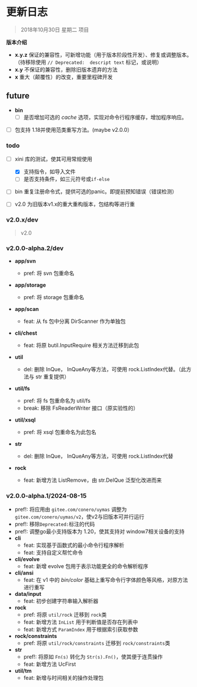 # 更新日志
> 2018年10月30日 星期二
> 项目



**版本介绍**

- **x.y.z**     	保证的兼容性，可新增功能（用于版本阶段性开发）、修复或调整版本。（待移除使用 `// Deprecated:  descript text` 标记，或说明）
- **x.y**            不保证的兼容性，删除旧版本遗弃的方法
- **x**               重大（颠覆性）的改变，重要里程碑开发



## future

- **bin**
  - [ ] 是否增加可选的 *cache* 选项，实现对命令行程序缓存，增加程序响应。
- [ ] 包支持 1.18并使用范类重写方法。(maybe v2.0.0）



### todo

- [ ] xini 库的测试，使其可用常规使用
  - [x] 支持指令，如导入文件
  - [ ] 是否支持条件，如三元符号或`if-else`
- [ ] bin 重复注册命令式，提供可选的panic。即提前预知错误（错误检测）
- [ ] v2.0 为旧版本v1.x的重大重构版本，包结构等进行重



### v2.0.x/dev

> v2.0



### v2.0.0-alpha.2/dev

- **app/svn**
  
  - pref: 将 svn 包重命名
  
- **app/storage**
  
  - pref: 将 storage 包重命名
  
- **app/scan**
  
  - feat: 从 fs 包中分离 DirScanner 作为单独包
  
- **cli/chest**

  - feat: 将原 butil.InputRequire 相关方法迁移到此包

- **util**
  - del: 删除 InQue， InQueAny等方法，可使用 rock.ListIndex代替。（此方法与 str 重复提供）

- **util/fs**
  - pref: 将 fs 包重命名为 util/fs
  - break: 移除 FsReaderWriter 接口（原实验性的）

- **util/xsql**

  - pref: 将 xsql 包重命名为此包名

- **str**
  - del: 删除 InQue， InQueAny等方法，可使用 rock.ListIndex代替

- **rock**

  - feat: 新增方法 ListRemove，由 str.DelQue 泛型化改进而来

  






### v2.0.0-alpha.1/2024-08-15

- pref!: 将应用由 `gitee.com/conero/uymas` 调整为 `gitee.com/conero/uymas/v2`，使v2与旧版本可并行运行
- pref!: 移除`Deprecated:`标注的代码
- pref!: 调整go最小支持版本为 1.20，使其支持对 window7相关设备的支持
- **cli**
  - feat: 实现基于函数式的最小命令行程序解析
  - feat: 支持自定义帮忙命令
- **cli/evolve**
  - feat: 新增 evolve 包用于表示功能更全的命令解析程序
- **cli/ansi**
  - feat: 在 v1 中的 *bin/color* 基础上重写命令行字体颜色等风格，对原方法进行重写
- **data/input**
  - feat: 初步创建字符串输入解析器
- **rock**
  - pref: 将原 `util/rock` 迁移到 `rock`类
  - feat: 新增方法 `InList` 用于判断值是否存在列表中
  - feat: 新增方式 `ParamIndex` 用于根据索引获取参数
- **rock/constraints**
  - pref: 将原 `util/rock/constraints` 迁移到 `rock/constraints`类
- **str**
  - pref!: 将原如 `Fn(s)` 转化为 `Str(s).Fn()`，使其便于连贯操作
  - feat: 新增方法 UcFirst
- **util/tm**
  - feat: 新增与时间相关的操作处理包
